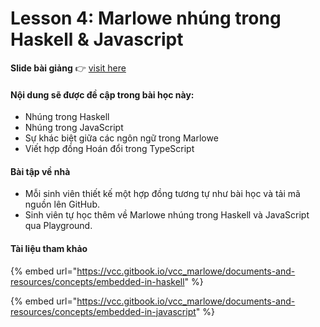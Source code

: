 # Lesson 4: Marlowe nhúng trong Haskell & Javascript

**Slide bài giảng** 👉 [visit here](https://docs.google.com/presentation/d/1Urzy\_c5LvvLIK1mLjbqi5Qm2CN22Q08H/edit?usp=sharing\&ouid=106187219308748411779\&rtpof=true\&sd=true)

#### Nội dung sẽ được đề cập trong bài học này:

* Nhúng trong Haskell
* Nhúng trong JavaScript
* Sự khác biệt giữa các ngôn ngữ trong Marlowe
* Viết hợp đồng Hoán đổi trong TypeScript

#### Bài tập về nhà

* Mỗi sinh viên thiết kế một hợp đồng tương tự như bài học và tải mã nguồn lên GitHub.
* Sinh viên tự học thêm về Marlowe nhúng trong Haskell và JavaScript qua Playground.

#### Tài liệu tham khảo

{% embed url="https://vcc.gitbook.io/vcc_marlowe/documents-and-resources/concepts/embedded-in-haskell" %}

{% embed url="https://vcc.gitbook.io/vcc_marlowe/documents-and-resources/concepts/embedded-in-javascript" %}
